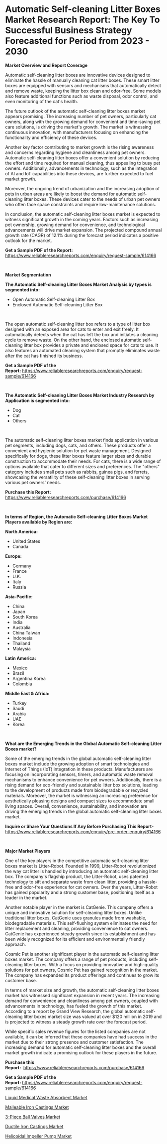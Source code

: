 <p><h1>Automatic Self-cleaning Litter Boxes Market Research Report: The Key To Successful Business Strategy Forecasted for Period from 2023 - 2030</h1></p><p><strong>Market Overview and Report Coverage</strong></p>
<p><p>Automatic self-cleaning litter boxes are innovative devices designed to eliminate the hassle of manually cleaning cat litter boxes. These smart litter boxes are equipped with sensors and mechanisms that automatically detect and remove waste, keeping the litter box clean and odor-free. Some models also feature additional functions such as waste disposal, odor control, and even monitoring of the cat's health.</p><p>The future outlook of the automatic self-cleaning litter boxes market appears promising. The increasing number of pet owners, particularly cat owners, along with the growing demand for convenient and time-saving pet care solutions, is driving the market's growth. The market is witnessing continuous innovation, with manufacturers focusing on enhancing the functionality and efficiency of these devices.</p><p>Another key factor contributing to market growth is the rising awareness and concerns regarding hygiene and cleanliness among pet owners. Automatic self-cleaning litter boxes offer a convenient solution by reducing the effort and time required for manual cleaning, thus appealing to busy pet owners. Additionally, advancements in technology, such as the integration of AI and IoT capabilities into these devices, are further expected to fuel market growth.</p><p>Moreover, the ongoing trend of urbanization and the increasing adoption of pets in urban areas are likely to boost the demand for automatic self-cleaning litter boxes. These devices cater to the needs of urban pet owners who often face space constraints and require low-maintenance solutions.</p><p>In conclusion, the automatic self-cleaning litter boxes market is expected to witness significant growth in the coming years. Factors such as increasing pet ownership, growing demand for convenience, and technological advancements will drive market expansion. The projected compound annual growth rate (CAGR) of 12.1% during the forecast period indicates a positive outlook for the market.</p></p>
<p><strong>Get a Sample PDF of the Report:</strong> <a href="https://www.reliableresearchreports.com/enquiry/request-sample/614166">https://www.reliableresearchreports.com/enquiry/request-sample/614166</a></p>
<p>&nbsp;</p>
<p><strong>Market Segmentation</strong></p>
<p><strong>The Automatic Self-cleaning Litter Boxes Market Analysis by types is segmented into:</strong></p>
<p><ul><li>Open Automatic Self-cleaning Litter Box</li><li>Enclosed Automatic Self-cleaning Litter Box</li></ul></p>
<p>&nbsp;</p>
<p><p>The open automatic self-cleaning litter box refers to a type of litter box designed with an exposed area for cats to enter and exit freely. It automatically detects when the cat has left the box and initiates a cleaning cycle to remove waste. On the other hand, the enclosed automatic self-cleaning litter box provides a private and enclosed space for cats to use. It also features an automated cleaning system that promptly eliminates waste after the cat has finished its business.</p></p>
<p><strong>Get a Sample PDF of the Report:</strong>&nbsp;<a href="https://www.reliableresearchreports.com/enquiry/request-sample/614166">https://www.reliableresearchreports.com/enquiry/request-sample/614166</a></p>
<p>&nbsp;</p>
<p><strong>The Automatic Self-cleaning Litter Boxes Market Industry Research by Application is segmented into:</strong></p>
<p><ul><li>Dog</li><li>Cat</li><li>Others</li></ul></p>
<p>&nbsp;</p>
<p><p>The automatic self-cleaning litter boxes market finds application in various pet segments, including dogs, cats, and others. These products offer a convenient and hygienic solution for pet waste management. Designed specifically for dogs, these litter boxes feature larger sizes and durable construction to accommodate their needs. For cats, there is a wide range of options available that cater to different sizes and preferences. The "others" category includes small pets such as rabbits, guinea pigs, and ferrets, showcasing the versatility of these self-cleaning litter boxes in serving various pet owners' needs.</p></p>
<p><strong>Purchase this Report:</strong>&nbsp; <a href="https://www.reliableresearchreports.com/purchase/614166">https://www.reliableresearchreports.com/purchase/614166</a></p>
<p>&nbsp;</p>
<p><strong>In terms of Region, the Automatic Self-cleaning Litter Boxes Market Players available by Region are:</strong></p>
<p>
    <p> <strong> North America: </strong>
        <ul>
            <li>United States</li>
            <li>Canada</li>
        </ul>
        </p> 
    <p> <strong> Europe: </strong>
        <ul>
            <li>Germany</li>
            <li>France</li>
            <li>U.K.</li>
            <li>Italy</li>
            <li>Russia</li>
        </ul>
        </p> 
    <p> <strong> Asia-Pacific: </strong>
        <ul>
            <li>China</li>
            <li>Japan</li>
            <li>South Korea</li>
            <li>India</li>
            <li>Australia</li>
            <li>China Taiwan</li>
            <li>Indonesia</li>
            <li>Thailand</li>
            <li>Malaysia</li>
        </ul>
        </p> 
    <p> <strong> Latin America: </strong>
        <ul>
            <li>Mexico</li>
            <li>Brazil</li>
            <li>Argentina Korea</li>
            <li>Colombia</li>
        </ul>
        </p> 
    <p> <strong> Middle East & Africa: </strong>
        <ul>
            <li>Turkey</li>
            <li>Saudi</li>
            <li>Arabia</li>
            <li>UAE</li>
            <li>Korea</li>
        </ul>
    </p>
    </p>
<p>&nbsp;</p>
<p><strong>What are the Emerging Trends in the Global Automatic Self-cleaning Litter Boxes market?</strong></p>
<p><p>Some of the emerging trends in the global automatic self-cleaning litter boxes market include the growing adoption of smart technologies and Internet of Things (IoT) integration in these products. Manufacturers are focusing on incorporating sensors, timers, and automatic waste removal mechanisms to enhance convenience for pet owners. Additionally, there is a rising demand for eco-friendly and sustainable litter box solutions, leading to the development of products made from biodegradable or recycled materials. Moreover, the market is witnessing an increasing preference for aesthetically pleasing designs and compact sizes to accommodate small living spaces. Overall, convenience, sustainability, and innovation are driving the emerging trends in the global automatic self-cleaning litter boxes market.</p></p>
<p><strong>Inquire or Share Your Questions If Any Before Purchasing This Report</strong>- <a href="https://www.reliableresearchreports.com/enquiry/pre-order-enquiry/614166">https://www.reliableresearchreports.com/enquiry/pre-order-enquiry/614166</a></p>
<p>&nbsp;</p>
<p><strong>Major Market Players</strong></p>
<p><p>One of the key players in the competitive automatic self-cleaning litter boxes market is Litter-Robot. Founded in 1999, Litter-Robot revolutionized the way cat litter is handled by introducing an automatic self-cleaning litter box. The company's flagship product, the Litter-Robot, uses patented technology to sift and separate waste from clean litter, providing a hassle-free and odor-free experience for cat owners. Over the years, Litter-Robot has gained popularity and a strong customer base, positioning itself as a leader in the market.</p><p>Another notable player in the market is CatGenie. This company offers a unique and innovative solution for self-cleaning litter boxes. Unlike traditional litter boxes, CatGenie uses granules made from washable, biodegradable materials. This self-flushing system eliminates the need for litter replacement and cleaning, providing convenience to cat owners. CatGenie has experienced steady growth since its establishment and has been widely recognized for its efficient and environmentally friendly approach.</p><p>Cosmic Pet is another significant player in the automatic self-cleaning litter boxes market. The company offers a range of pet products, including self-cleaning litter boxes. With a focus on providing innovative and high-quality solutions for pet owners, Cosmic Pet has gained recognition in the market. The company has expanded its product offerings and continues to grow its customer base.</p><p>In terms of market size and growth, the automatic self-cleaning litter boxes market has witnessed significant expansion in recent years. The increasing demand for convenience and cleanliness among pet owners, coupled with advancements in technology, has fueled the growth of this market. According to a report by Grand View Research, the global automatic self-cleaning litter boxes market size was valued at over $120 million in 2019 and is projected to witness a steady growth rate over the forecast period.</p><p>While specific sales revenue figures for the listed companies are not available, it can be inferred that these companies have had success in the market due to their strong presence and customer satisfaction. The increasing demand for automatic self-cleaning litter boxes and the overall market growth indicate a promising outlook for these players in the future.</p></p>
<p><strong>Purchase this Report:</strong>&nbsp;&nbsp;<a href="https://www.reliableresearchreports.com/purchase/614166">https://www.reliableresearchreports.com/purchase/614166</a></p>
<p></p>
<p><strong>Get a Sample PDF of the Report:</strong>&nbsp;<a href="https://www.reliableresearchreports.com/enquiry/request-sample/614166">https://www.reliableresearchreports.com/enquiry/request-sample/614166</a></p>
<p><p><a href="https://github.com/Chiragrp25/Market-Research-Report-List-1/blob/main/liquid-medical-waste-absorbent-market.md">Liquid Medical Waste Absorbent Market</a></p><p><a href="https://medium.com/@haileeferry/malleable-iron-castings-market-size-growth-forecast-2023-2030-4b25928c367f">Malleable Iron Castings Market</a></p><p><a href="https://www.linkedin.com/pulse/3-piece-ball-valves-market-research-report-unlocks-analysis-5vu0e/">3-Piece Ball Valves Market</a></p><p><a href="https://medium.com/@elenaglover2023/ductile-iron-castings-market-size-growth-forecast-2023-2030-81330155bd04">Ductile Iron Castings Market</a></p><p><a href="https://www.linkedin.com/pulse/decoding-helicoidal-impeller-pump-market-deep-dive-latest-xf5ie/">Helicoidal Impeller Pump Market</a></p></p>